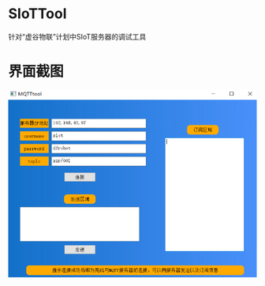 ﻿# SIoTTool
针对“虚谷物联”计划中SIoT服务器的调试工具

# 界面截图

![软件运行截图](https://github.com/linmiaoyan/SIoTTool/blob/master/screenshot.png)


